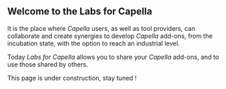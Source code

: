## Welcome to the Labs for Capella

It is the place where *Capella* users, as well as tool providers, can collaborate and create synergies to develop *Capella* add-ons, from the incubation state, with the option to reach an industrial level.

Today *Labs for Capella* allows you to share your *Capella* add-ons, and to use those shared by others.

This page is under construction, stay tuned !
